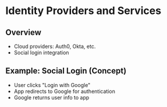 # Identity Providers and Services

## Overview
- Cloud providers: Auth0, Okta, etc.
- Social login integration

## Example: Social Login (Concept)
- User clicks "Login with Google"
- App redirects to Google for authentication
- Google returns user info to app
